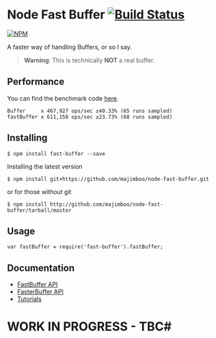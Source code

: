 Node Fast Buffer [![Build Status](https://travis-ci.org/majimboo/node-fast-buffer.svg)](https://travis-ci.org/majimboo/node-fast-buffer)
================
[![NPM](https://nodei.co/npm/fast-buffer.png?downloads=true)](https://nodei.co/npm/fast-buffer/)

A faster way of handling Buffers, or so I say.

> **Warning**: This is technically **NOT** a real buffer.

Performance
-----------
You can find the benchmark code [here](benchmark/showdown.js).

    Buffer     x 467,927 ops/sec ±40.33% (65 runs sampled)
    fastBuffer x 611,158 ops/sec ±23.73% (68 runs sampled)

Installing
----------

    $ npm install fast-buffer --save

Installing the latest version

    $ npm install git+https://github.com/majimboo/node-fast-buffer.git

or for those without git

    $ npm install http://github.com/majimboo/node-fast-buffer/tarball/master

Usage
-----

    var fastBuffer = require('fast-buffer').fastBuffer;

Documentation
-------------

- [FastBuffer API](http://htmlpreview.github.io/?https://github.com/majimboo/node-fast-buffer/blob/master/docs/fastBuffer.html)
- [FasterBuffer API](http://htmlpreview.github.io/?https://github.com/majimboo/node-fast-buffer/blob/master/docs/fasterBuffer.html)
- [Tutorials](doc/)

# WORK IN PROGRESS - TBC#
